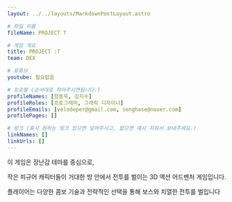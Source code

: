 ```yaml
---
layout: ../../layouts/MarkdownPostLayout.astro

# 파일 이름
fileName: PROJECT T

# 게임 개요
title: PROJECT :T
team: DEX

# 유튜브
youtube: 필요없음

# 프로필 (순서대로 적어주시면됩니다.)
profileNames: [함동욱, 김지수]
profileRoles: [프로그래머, 그래픽 디자이너]
profileEmails: [velodeper@gmail.com, songhase@naver.com]
profilePages: []

# 링크 (표시 원하는 링크 있으면 넣어주시고, 없으면 예시 지워서 보내주세요.)
linkNames: []
linkUrls: []
---
```


이 게임은 장난감 테마를 중심으로,

작은 피규어 캐릭터들이 거대한 방 안에서 전투를 벌이는 3D 액션 어드벤처 게임입니다.

플레이어는 다양한 콤보 기술과 전략적인 선택을 통해 보스와 치열한 전투를 벌입니다
